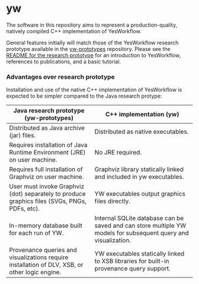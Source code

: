 # yw

The software in this repository aims to represent a production-quality, natively compiled C++ implementation of YesWorkflow.  

General features initially will match those of the YesWorkflow research prototype
available in the [yw-prototypes](https://github.com/yesworkflow-org/yw-prototypes) repository.
Please see the [README for the research prototype](https://github.com/yesworkflow-org/yw-prototypes/blob/master/README.md) for an introduction to YesWorkflow, references to publications, and a basic tutorial.

### Advantages over research prototype

Installation and use  of the native C++ implementation of YesWorkflow is expected to be simpler 
compared to the Java research protype:

Java research prototype (yw-prototypes) | C++ implementation (yw)
----------------------------------------|------------------------
Distributed as Java archive (jar) files. | Distributed as native executables.
Requires installation of Java Runtime Environment (JRE) on user machine. | No JRE required.
Requires full installation of Graphviz on user machine. | Graphviz library statically linked and included in yw executables.
User must invoke Graphviz (dot) separately to produce graphics files (SVGs, PNGs, PDFs, etc). | YW executables output graphics files directly.
In-memory database built for each run of YW. | Internal SQLite database can be saved and can store multiple YW models for subsequent query and visualization.
Provenance queries and visualizations require installation of DLV, XSB, or other logic engine. | YW executables statically linked to XSB libraries for built-in provenance query support.
